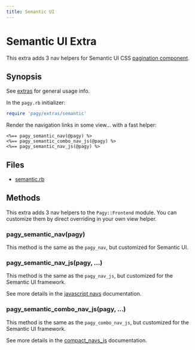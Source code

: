 ```yaml
---
title: Semantic UI
---
```

# Semantic UI Extra

This extra adds 3 nav helpers for Semantic UI CSS [pagination component](https://semantic-ui.com/collections/menu.html#pagination).

## Synopsis

See [extras](../extras.md) for general usage info.

In the `pagy.rb` initializer:

```ruby
require 'pagy/extras/semantic'
```

Render the navigation links in some view...
with a fast helper:

```erb
<%== pagy_semantic_nav(@pagy) %>
<%== pagy_semantic_combo_nav_js(@pagy) %>
<%== pagy_semantic_nav_js(@pagy) %>
```

## Files

- [semantic.rb](https://github.com/ddnexus/pagy/blob/master/lib/pagy/extras/semantic.rb)

## Methods

This extra adds 3 nav helpers to the `Pagy::Frontend` module. You can customize them by direct overriding in your own view helper.

### pagy_semantic_nav(pagy)

This method is the same as the `pagy_nav`, but customized for Semantic UI.

### pagy_semantic_nav_js(pagy, ...)

This method is the same as the `pagy_nav_js`, but customized for the Semantic UI framework.

See more details in the [javascript navs](navs.md#javascript-navs) documentation.

### pagy_semantic_combo_nav_js(pagy, ...)

This method is the same as the `pagy_combo_nav_js`, but customized for the Semantic UI framework.

See more details in the [compact_navs_js](navs.md#javascript-combo-navs)  documentation.
